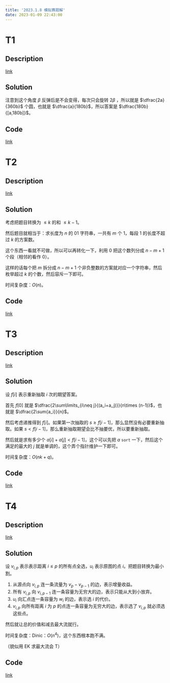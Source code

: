 ```yaml
---
title: '2023.1.8 模拟赛题解'
date: 2023-01-09 22:43:00
---
```


# T1

## Description

[link](https://codeforces.com/gym/103428/problem/J)

## Solution

注意到这个角度 $\beta$ 反弹后是不会变得，每次只会旋转 $2\beta$ ，所以就是 $\dfrac{2a}{360b}$ 个圆，也就是 $\dfrac{a}{180b}$，所以答案是 $\dfrac{180b}{[a,180b]}$。

## Code

[link](https://codeforces.com/gym/103428/submission/188374509)

# T2

## Description

[link](https://codeforces.com/gym/103428/problem/M)

## Solution

考虑把题目转换为 $\leq k$ 的和 $\leq k - 1$。

然后题目就相当于：求长度为 $n$ 的 $01$ 字符串，一共有 $m$ 个 $1$，每段 $1$ 的长度不超过 $k$ 的方案数。

这个东西一看就不可做，所以可以再转化一下，利用 $0$ 把这个数列分成 $n-m+1$ 个段（相邻的看作 $0$）。

这样的话每个把 $m$ 拆分成 $n-m+1$ 个非负整数的方案就对应一个字符串，然后枚举超过 $k$ 的个数，然后容斥一下即可。

时间复杂度：$O(n)$。

## Code

[link](https://codeforces.com/gym/103428/submission/188392102)

# T3

## Description

[link](https://codeforces.com/gym/103428/problem/E)

## Solution

设 $f[i]$ 表示重新抽取 $i$ 次的期望答案。

首先 $f[0]$ 就是 $\dfrac{2\sum\limits_{i\neq j}{(a_i+a_j)}}{n\times (n-1)}$，也就是 $\dfrac{2\sum{a_i}}{n}$。

然后考虑递推得到 $f[i]$。如果第一次抽取的 $s\geq f[i-1]$，那么显然没有必要重新抽取。如果 $s<f[i-1]$，那么重新抽取期望会比不抽要优，所以要重新抽取。

然后就是求有多少个 $a[i]+a[j]<f[i-1]$，这个可以先把 $a$ `sort` 一下，然后这个满足的最大的 $j$ 就是单调的，这个弄个指针维护一下即可。

时间复杂度：$O(nk+q)$。

## Code

[link](https://codeforces.com/gym/103428/submission/188396023)

# T4

## Description

[link](https://codeforces.com/gym/103428/problem/H)

## Solution

设 $v_{i,p}$ 表示表示距离 $i\leq p$ 的所有点全选，$u_i$ 表示原图的点 $i$。把题目转换为最小割。

1. 从源点向 $v_{i,p}$ 连一条流量为 $v_p-v_{p-1}$ 的边，表示增量收益。
2. 所有 $v_{i,p}$ 向 $v_{i,p-1}$ 连一条容量为无穷大的边，表示只能从大到小放弃。
3. $u_{i}$ 向汇点连一条容量为 $w_i$ 的边，表示选 $i$ 的代价。
4. $v_{i,p}$ 向所有距离 $i$ 为 $p$ 的点连一条容量为无穷大的边，表示选了 $v_{i,p}$ 就必须选这些点。

然后就让总的价值和减去最大流就行。

时间复杂度：Dinic：$O(n^4)$，这个东西根本跑不满。

（貌似用 EK 求最大流会 T）

## Code

[link](https://codeforces.com/gym/103428/submission/188403124)